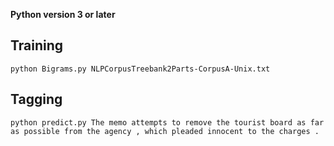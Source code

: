 __Python version 3 or later__

## Training
    python Bigrams.py NLPCorpusTreebank2Parts-CorpusA-Unix.txt

## Tagging
    python predict.py The memo attempts to remove the tourist board as far as possible from the agency , which pleaded innocent to the charges .
